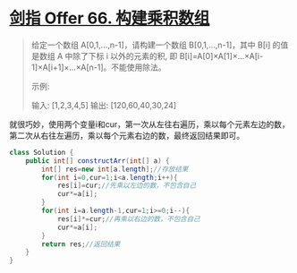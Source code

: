 # [剑指 Offer 66. 构建乘积数组](https://leetcode-cn.com/problems/gou-jian-cheng-ji-shu-zu-lcof/)

>给定一个数组 A[0,1,…,n-1]，请构建一个数组 B[0,1,…,n-1]，其中 B[i] 的值是数组 A 中除了下标 i 以外的元素的积, 即 B[i]=A[0]×A[1]×…×A[i-1]×A[i+1]×…×A[n-1]。不能使用除法。
>
>示例:
>
>输入: [1,2,3,4,5]
>输出: [120,60,40,30,24]

就很巧妙，使用两个变量i和cur，第一次从左往右遍历，乘以每个元素左边的数，第二次从右往左遍历，乘以每个元素右边的数，最终返回结果即可。

~~~java
class Solution {
    public int[] constructArr(int[] a) {
        int[] res=new int[a.length];//存放结果
        for(int i=0,cur=1;i<a.length;i++){
            res[i]=cur;//先乘以左边的数，不包含自己
            cur*=a[i];
        }
        for(int i=a.length-1,cur=1;i>=0;i--){
            res[i]*=cur;//再乘以右边的数，不包含自己
            cur*=a[i];
        }
        return res;//返回结果
    }
}
~~~